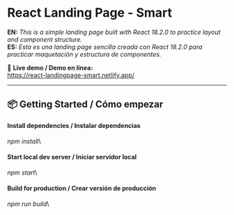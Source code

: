 # React Landing Page - Smart

**EN:** _This is a simple landing page built with React 18.2.0 to practice layout and component structure._\
**ES:** _Esta es una landing page sencilla creada con React 18.2.0 para practicar maquetación y estructura de componentes._

🔗 **Live demo / Demo en línea:**  
https://react-landingpage-smart.netlify.app/

---

## 📦 Getting Started / Cómo empezar

#### Install dependencies / Instalar dependencias
_npm install_\
#### Start local dev server / Iniciar servidor local
_npm start_\
#### Build for production / Crear versión de producción
_npm run build_\
